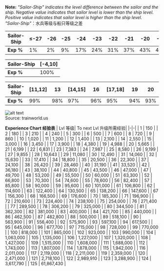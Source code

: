 **Note:**
*"Sailor-Ship" indicates the level difference between the sailor and the ship. Negative value indicates that sailor level is lower than the ship level. Positive value indicates that sailor level is higher than the ship level.*  
*"Sailor-Ship"*：水兵等级与船只等级之差
  
| Sailor-Ship | ≤-27 | -26 | -25 | -24 | -23 | -22 | -21 | -20 | -19 | -18 | -17 | -16 | -15 | -14 | -13 | -12 | -11 | -10 | -9 | -8 | -7 | -6 | -5 |
| ----------- | ---- | --- | --- |---- | --- | --- | --- | --- | --- | --- | --- | --- | --- | --- | --- | --- | --- | --- | -- | -- | -- | -- | -- |
| **Exp %** | 1% | 2% | 9% | 17% | 24% | 31% | 37% | 43% | 49% | 55% | 60% | 65% | 69% | 74% | 78% | 82% | 85% | 88% | 91% | 94% | 96% | 98% | 99% |
   
| Sailor-Ship | [-4,10] |
| ----------- | ---- |
| **Exp %** | 100% | 
   
| Sailor-Ship | [11,12] | 13 | [14,15] | 16 | [17,18] | 19 | 20 | 21 | 22 | [23,24] | 25 | 26 | 27 | 28 | 29 | 30 | 31 | 32 | 33 | 34 | 35 | 36 | 37 | 38 | 39 | 40 | 41 | 42 | 43 | 44 | 45 | 46 | 47 | 48 | 49 | 50 | 51 | 52 | 53 | 54 | 55 | 56 | 57 | 58 | 59 | 60 | 61 | 62 | 63 | 64 | 65 | 66 | 67 | 68 | 69 | ≥70 |
| ----------- | ---- | --- | --- |---- | --- | --- | --- | --- | --- | --- | --- | --- | --- | --- | --- | --- | --- | --- | -- | -- | -- | -- | -- | -----| ---| ---| -- | -- | -- | -- | -- | -- | -- | -- | -- | -- | -- | -- | -- | -- | -- | -- | -- | -- | -- | -- | -- | -- | -- | -- | -- | -- | -- | -- | -- | --- |
| **Exp %** | 99% | 98% | 97% | 96% | 95% | 94% | 93% | 92% | 91% | 90% | 88% | 87% | 86% | 85% | 84% | 83% | 81% | 80% | 79% | 77% | 76% | 75% | 73% | 71%|70%| 68%| 66%| 65%| 63%| 61%| 59%| 57%| 55%| 54%| 51%|49%|47%|45%| 43%| 41%| 38%| 36%| 34%| 31%| 29%| 27%| 24%| 21%| 19%| 16%| 13%| 11%| 8% | 5% | 2% | 1% |  

![alt text](xp.jpg)  
Source: trainworld.us

**Experience Chart 经验表**
| Lvl 等级| To next Lvl 升级所需经验|
|-|-|
| 1 | 150 |
| 2 | 180 |
| 3 | 210 |
| 4 | 240 |
| 5 | 300 |
| 6 | 500 |
| 7 | 600 |
| 8 | 720 |
| 9 | 860 |
| 10 | 1,020 |
| 11 | 1,200 |
| 12 | 1,400 |
| 13 | 2,100 |
| 14 | 2,550 |
| 15 | 3,000 |
| 16 | 3,450 |
| 17 | 3,900 |
| 18 | 4,380 |
| 19 | 4,988 |
| 20 | 5,665 |
| 21 | 6,199 |
| 22 | 6,831 |
| 23 | 7,383 |
| 24 | 7,987 |
| 25 | 8,580 |
| 26 | 9,199 |
| 27 | 9,855 |
| 28 | 10,643 |
| 29 | 11,080 |
| 30 | 12,490 |
| 31 | 14,060 |
| 32 | 15,630 |
| 33 | 17,410 |
| 34 | 18,800 |
| 35 | 20,500 |
| 36 | 22,300 |
| 37 | 24,100 |
| 38 | 26,420 |
| 39 | 28,460 |
| 40 | 31,190 |
| 41 | 33,520 |
| 42 | 36,180 |
| 43 | 38,100 |
| 44 | 40,800 |
| 45 | 43,500 |
| 46 | 47,000 |
| 47 | 49,700 |
| 48 | 53,200 |
| 49 | 55,500 |
| 50 | 60,000 |
| 51 | 63,300 |
| 52 | 66,800 |
| 53 | 70,300 |
| 54 | 74,600 |
| 55 | 78,600 |
| 56 | 82,400 |
| 57 | 85,800 |
| 58 | 90,000 |
| 59 | 95,600 |
| 60 | 101,000 |
| 61 | 106,800 |
| 62 | 114,600 |
| 63 | 122,400 |
| 64 | 130,500 |
| 65 | 138,200 |
| 66 | 147,600 |
| 67 | 156,300 |
| 68 | 166,500 |
| 69 | 176,600 |
| 70 | 185,300 |
| 71 | 196,900 |
| 72 | 210,600 |
| 73 | 224,400 |
| 74 | 238,100 |
| 75 | 254,000 |
| 76 | 271,400 |
| 77 | 289,500 |
| 78 | 306,200 |
| 79 | 325,000 |
| 80 | 344,500 |
| 81 | 362,300 |
| 82 | 381,000 |
| 83 | 400,000 |
| 84 | 421,700 |
| 85 | 440,000 |
| 86 | 462,500 |
| 87 | 482,800 |
| 88 | 500,000 |
| 89 | 518,100 |
| 90 | 563,900 |
| 91 | 556,400 |
| 92 | 575,900 |
| 93 | 597,100 |
| 94 | 617,500 |
| 95 | 645,000 |
| 96 | 677,700 |
| 97 | 715,000 |
| 98 | 728,000 |
| 99 | 770,000 |
| 100 | 818,000 |
| 101 | 865,000 |
| 102 | 923,000 |
| 103 | 990,000 |
| 104 | 1,063,000 |
| 105 | 1,135,000 |
| 106 | 1,227,000 |
| 107 | 1,320,000 |
| 108 | 1,427,000 |
| 109 | 1,515,000 |
| 110 | 1,608,000 |
| 111 | 1,688,000 |
| 112 | 1,743,000 |
| 113 | 1,807,000 |
| 114 | 1,878,000 |
| 115 | 1,942,000 |
| 116 | 2,011,000 |
| 117 | 2,119,000 |
| 118 | 2,211,000 |
| 119 | 2,359,000 |
| 120 | 2,471,000 |
| 121 | 2,718,100 |
| 122 | 2,989,910 |
| 123 | 3,288,900 |
| 124 | 3,617,790 |
| 125 | 61,867,430 |
